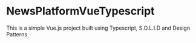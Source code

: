 # NewsPlatformVueTypescript
This is a simple Vue.js project built using Typescript, S.O.L.I.D and Design Patterns
